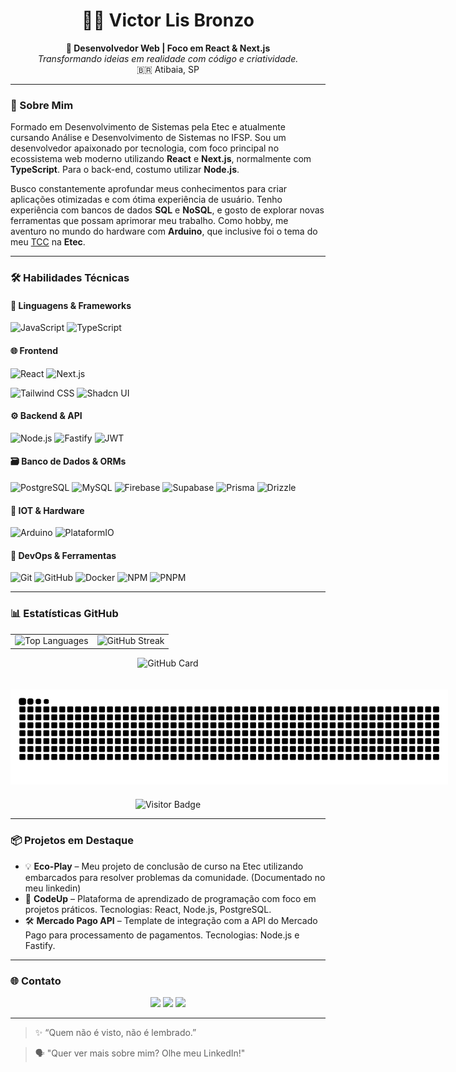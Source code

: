 <h1 align="center">👨‍💻 Victor Lis Bronzo</h1>

<p align="center">
  <strong>🚀 Desenvolvedor Web | Foco em React & Next.js</strong><br>
  <em>Transformando ideias em realidade com código e criatividade.</em><br>
  🇧🇷 Atibaia, SP
</p>

---

### 🧭 Sobre Mim
Formado em Desenvolvimento de Sistemas pela Etec e atualmente cursando Análise e Desenvolvimento de Sistemas no IFSP. Sou um desenvolvedor apaixonado por tecnologia, com foco principal no ecossistema web moderno utilizando **React** e **Next.js**, normalmente com **TypeScript**. Para o back-end, costumo utilizar **Node.js**.

Busco constantemente aprofundar meus conhecimentos para criar aplicações otimizadas e com ótima experiência de usuário. Tenho experiência com bancos de dados **SQL** e **NoSQL**, e gosto de explorar novas ferramentas que possam aprimorar meu trabalho. Como hobby, me aventuro no mundo do hardware com **Arduino**, que inclusive foi o tema do meu [TCC](https://www.linkedin.com/posts/victor-lis-bronzo_mais-uma-etapa-do-meu-tcc-bom-dia-rede-activity-7243605015930515458-R81F) na **Etec**.

---

### 🛠️ Habilidades Técnicas

#### 📌 Linguagens & Frameworks

![JavaScript](https://img.shields.io/badge/JavaScript-F7DF1E?style=flat&logo=javascript&logoColor=black)
![TypeScript](https://img.shields.io/badge/TypeScript-3178C6?style=flat&logo=typescript&logoColor=white)

#### 🌐 Frontend

![React](https://img.shields.io/badge/React-61DAFB?style=flat&logo=react&logoColor=black)
![Next.js](https://img.shields.io/badge/Next.js-000000?style=flat&logo=next.js&logoColor=white)
<!-- ![React Native](https://img.shields.io/badge/React_Native-61DAFB?style=flat&logo=react&logoColor=black) -->
![Tailwind CSS](https://img.shields.io/badge/Tailwind_CSS-38B2AC?style=flat&logo=tailwind-css&logoColor=white)
![Shadcn UI](https://img.shields.io/badge/Shadcn_UI-000000?style=flat&logo=shadcn/ui&logoColor=white)

#### ⚙️ Backend & API

![Node.js](https://img.shields.io/badge/Node.js-339933?style=flat&logo=node.js&logoColor=white)
![Fastify](https://img.shields.io/badge/Fastify-%23000000.svg?style=flat&logo=fastify&logoColor=white)
![JWT](https://img.shields.io/badge/JWT-000000?style=flat&logo=jsonwebtokens&logoColor=white)

#### 🗃️ Banco de Dados & ORMs

![PostgreSQL](https://img.shields.io/badge/PostgreSQL-336791?style=flat&logo=postgresql&logoColor=white)
![MySQL](https://img.shields.io/badge/MySQL-00758F?style=flat&logo=mysql&logoColor=white)
![Firebase](https://img.shields.io/badge/Firebase-F57C00?style=flat&logo=firebase&logoColor=white)
![Supabase](https://img.shields.io/badge/Supabase-3FCF8E?style=flat&logo=supabase&logoColor=white)
![Prisma](https://img.shields.io/badge/Prisma-2D3748?style=flat&logo=prisma&logoColor=white)
![Drizzle](https://img.shields.io/badge/Drizzle-C5F65F?style=flat&logo=drizzle&logoColor=black)

#### 🧠 IOT & Hardware

![Arduino](https://img.shields.io/badge/Arduino-00979D?style=flat&logo=arduino&logoColor=white)
![PlataformIO](https://img.shields.io/badge/PlatformIO-FF8F00?style=flat&logo=platformio&logoColor=white)

#### 🚀 DevOps & Ferramentas

![Git](https://img.shields.io/badge/Git-F05032?style=flat&logo=git&logoColor=white)
![GitHub](https://img.shields.io/badge/GitHub-181717?style=flat&logo=github&logoColor=white)
![Docker](https://img.shields.io/badge/Docker-2496ED?style=flat&logo=docker&logoColor=white)
![NPM](https://img.shields.io/badge/NPM-CB3837?style=flat&logo=npm&logoColor=white)
![PNPM](https://img.shields.io/badge/PNPM-F69220?style=flat&logo=pnpm&logoColor=white)

---

### 📊 Estatísticas GitHub

<div align="center">

<table style="border: none;">
  <tr style="border: none;">
    <td style="border: none;">
      <img width="350" src="https://github-readme-stats.vercel.app/api/top-langs/?username=Victor-Lis&layout=compact&theme=github_dark&locale=pt-br&hide_border=true&langs_count=20" alt="Top Languages" />
    </td>
    <td style="border: none;">
      <img width="350" src="https://streak-stats.demolab.com/?user=Victor-Lis&theme=dark&date_format=j%2Fn%5B%2FY%5D&background=0D1117&hide_border=true&ring=34df8b&fire=34df8b&currStreakLabel=34df8b" alt="GitHub Streak" />
    </td>
  </tr>
</table>

![GitHub Card](https://victor-lis.vercel.app/api/github/card?title=Analista%20e%20Desenvolvedor%20de%20Sistemas&profession=Full%20Stack%20Developer&description=Apaixonado%20por%20soluções%20criativas!&github=Victor-Lis&name1=Victor&name2=Lis&name3=Bronzo&age=18%20anos&linkedin=victor-lis-bronzo&portfolio=https://victor-lis.vercel.app&foreground=0D1117)

<img src="https://raw.githubusercontent.com/victor-lis/victor-lis/output/snake.svg" alt="Snake animation" style="max-width: 700px; margin: 20px 0;" />

<img src="https://visitor-badge.laobi.icu/badge?page_id=victor-lis.victor-lis&" alt="Visitor Badge" />

</div>

---

### 📦 Projetos em Destaque

- 💡 **Eco-Play** – Meu projeto de conclusão de curso na Etec utilizando embarcados para resolver problemas da comunidade. (Documentado no meu linkedin)
- 🚀 **CodeUp** – Plataforma de aprendizado de programação com foco em projetos práticos. Tecnologias: React, Node.js, PostgreSQL.
- 🛠️ **Mercado Pago API** – Template de integração com a API do Mercado Pago para processamento de pagamentos. Tecnologias: Node.js e Fastify.

---

### 🌐 Contato

<p align="center"> 
  <a href="https://wa.me/5511941613234?text=Olá%20Victor!" target="_blank"><img src="https://img.shields.io/badge/-WhatsApp-25D366?style=for-the-badge&logo=whatsapp&logoColor=white"></a>
  <a href = "mailto:victorlisbronzo1@gmail.com" target="_blank"><img src="https://img.shields.io/badge/-Gmail-D14836?style=for-the-badge&logo=gmail&logoColor=white"></a>
  <a href="https://www.linkedin.com/in/victor-lis-bronzo/" target="_blank"><img src="https://img.shields.io/badge/-LinkedIn-0077B5?style=for-the-badge&logo=linkedin&logoColor=white"></a> 
</p>

---

> ✨ “Quem não é visto, não é lembrado.”

> 🗣 "Quer ver mais sobre mim? Olhe meu LinkedIn!"
